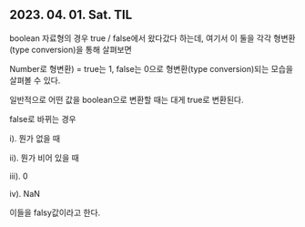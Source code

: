 ## 2023. 04. 01. Sat. TIL


boolean 자료형의 경우 true / false에서 왔다갔다 하는데, 여기서 이 둘을 각각 형변환(type conversion)을 통해 살펴보면

Number로 형변환) = true는 1, false는 0으로 형변환(type conversion)되는 모습을 살펴볼 수 있다. 


일반적으로 어떤 값을 boolean으로 변환할 때는 대게 true로 변환된다. 

false로 바뀌는 경우

i). 뭔가 없을 때

ii). 뭔가 비어 있을 때 

iii). 0

iv). NaN

이들을 falsy값이라고 한다. 
